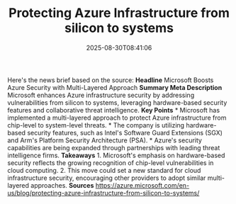 ﻿---
title: "Protecting Azure Infrastructure from silicon to systems"
date: "2025-08-30T08:41:06"
category: "Markets"
summary: ""
slug: "protecting azure infrastructure from silicon to systems"
source_urls:
  - "https://azure.microsoft.com/en-us/blog/protecting-azure-infrastructure-from-silicon-to-systems/"
seo:
  title: "Protecting Azure Infrastructure from silicon to systems | Hash n Hedge"
  description: ""
  keywords: ["news", "markets", "brief"]
---
Here's the news brief based on the source:  **Headline** Microsoft Boosts Azure Security with Multi-Layered Approach  **Summary Meta Description** Microsoft enhances Azure infrastructure security by addressing vulnerabilities from silicon to systems, leveraging hardware-based security features and collaborative threat intelligence.  **Key Points**  * Microsoft has implemented a multi-layered approach to protect Azure infrastructure from chip-level to system-level threats. * The company is utilizing hardware-based security features, such as Intel's Software Guard Extensions (SGX) and Arm's Platform Security Architecture (PSA). * Azure's security capabilities are being expanded through partnerships with leading threat intelligence firms.  **Takeaways**  1. Microsoft's emphasis on hardware-based security reflects the growing recognition of chip-level vulnerabilities in cloud computing. 2. This move could set a new standard for cloud infrastructure security, encouraging other providers to adopt similar multi-layered approaches.  **Sources** https://azure.microsoft.com/en-us/blog/protecting-azure-infrastructure-from-silicon-to-systems/ 
